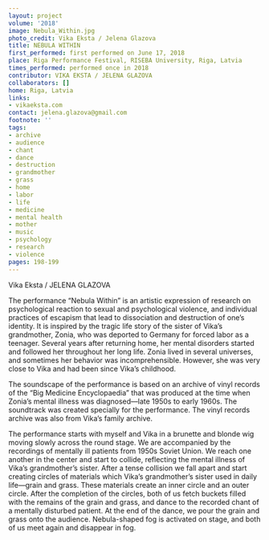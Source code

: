 ```yaml
---
layout: project
volume: '2018'
image: Nebula_Within.jpg
photo_credit: Vika Eksta / Jelena Glazova
title: NEBULA WITHIN
first_performed: first performed on June 17, 2018
place: Riga Performance Festival, RISEBA University, Riga, Latvia
times_performed: performed once in 2018
contributor: VIKA EKSTA / JELENA GLAZOVA
collaborators: []
home: Riga, Latvia
links:
- vikaeksta.com
contact: jelena.glazova@gmail.com
footnote: ''
tags:
- archive
- audience
- chant
- dance
- destruction
- grandmother
- grass
- home
- labor
- life
- medicine
- mental health
- mother
- music
- psychology
- research
- violence
pages: 198-199
---
```


Vika Eksta / JELENA GLAZOVA

The performance “Nebula Within” is an artistic expression of research on psychological reaction to sexual and psychological violence, and individual practices of escapism that lead to dissociation and destruction of one’s identity. It is inspired by the tragic life story of the sister of Vika’s grandmother, Zonia, who was deported to Germany for forced labor as a teenager. Several years after returning home, her mental disorders started and followed her throughout her long life. Zonia lived in several universes, and sometimes her behavior was incomprehensible. However, she was very close to Vika and had been since Vika’s childhood.

The soundscape of the performance is based on an archive of vinyl records of the “Big Medicine Encyclopaedia” that was produced at the time when Zonia’s mental illness was diagnosed—late 1950s to early 1960s. The soundtrack was created specially for the performance. The vinyl records archive was also from Vika’s family archive.

The performance starts with myself and Vika in a brunette and blonde wig moving slowly across the round stage. We are accompanied by the recordings of mentally ill patients from 1950s Soviet Union. We reach one another in the center and start to collide, reflecting the mental illness of Vika’s grandmother’s sister. After a tense collision we fall apart and start creating circles of materials which Vika’s grandmother’s sister used in daily life—grain and grass. These materials create an inner circle and an outer circle. After the completion of the circles, both of us fetch buckets filled with the remains of the grain and grass, and dance to the recorded chant of a mentally disturbed patient. At the end of the dance, we pour the grain and grass onto the audience. Nebula-shaped fog is activated on stage, and both of us meet again and disappear in fog.
